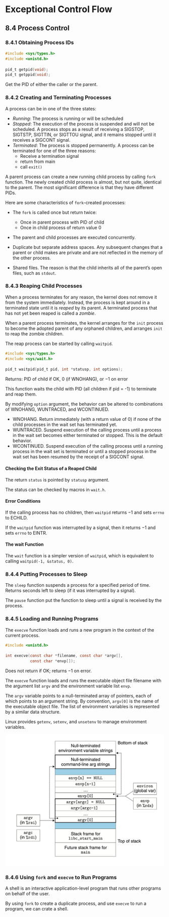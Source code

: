 # Exceptional Control Flow
## 8.4 Process Control
### 8.4.1 Obtaining Process IDs
```c
#include <sys/types.h>
#include <unistd.h>

pid_t getpid(void);
pid_t getppid(void);
```
Get the PID of either the caller or the parent.

### 8.4.2 Creating and Terminating Processes
A process can be in one of the three states:
+ *Running*: The process is running or will be scheduled
+ *Stopped*: The execution of the process is suspended and will not be scheduled. A process stops as a result of receiving a SIGSTOP, SIGTSTP, SIGTTIN, or SIGTTOU signal, and it remains stopped until it receives a SIGCONT signal.
+ *Terminated*: The process is stopped permanently. A process can be terminated for one of the three reasons:
	+ Receive a termination signal
	+ return from main
	+ call `exit()`

A parent process can create a new running child process by calling `fork` function. The newly created child process is almost, but not quite, identical to the parent. The most significant difference is that they have different PIDs.

Here are some characteristics of `fork`-created processes:

+ The `fork` is called once but return twice:
	+ Once in parent process with PID of child
	+ Once in child process of return value 0

+ The parent and child processes are executed concurrently.
+ Duplicate but separate address spaces. Any subsequent changes that a parent or child makes are private and are not reflected in the memory of the other process.
+ Shared files. The reason is that the child inherits all of the parent’s open files, such as `stdout`.

### 8.4.3 Reaping Child Processes
When a process terminates for any reason, the kernel does not remove it from the system immediately. Instead, the process is kept around in a terminated state until it is *reaped* by its parent. A terminated process that has not yet been reaped is called a *zombie*.

When a parent process terminates, the kernel arranges for the `init` process to become the adopted parent of any orphaned children, and arranges `init` to reap the zombie children.

The reap process can be started by calling `waitpid`.
```c
#include <sys/types.h>
#include <sys/wait.h>

pid_t waitpid(pid_t pid, int *statusp, int options);
```
Returns: PID of child if OK, 0 (if WNOHANG), or −1 on error

This function waits the child with PID (all children if pid = -1) to terminate and reap them.

By modifying `option` argument, the behavior can be altered to combinations of WNOHANG, WUNTRACED, and WCONTINUED.
+ WNOHANG. Return immediately (with a return value of 0) if none of the child processes in the wait set has terminated yet.
+ WUNTRACED. Suspend execution of the calling process until a process in the wait set becomes either terminated or stopped. This is the default behavior.
+ WCONTINUED. Suspend execution of the calling process until a running process in the wait set is terminated or until a stopped process in the wait set has been resumed by the receipt of a SIGCONT signal.


#### Checking the Exit Status of a Reaped Child
The return `status` is pointed by `statusp` argument.

The status can be checked by macros in `wait.h`.

#### Error Conditions
If the calling process has no children, then `waitpid` returns −1 and sets `errno` to ECHILD. 

If the `waitpid` function was interrupted by a signal, then it returns −1 and sets `errno` to EINTR.

#### The wait Function
The `wait` function is a simpler version of `waitpid`, which is equivalent to calling `waitpid(-1, &status, 0)`.

### 8.4.4 Putting Processes to Sleep
The `sleep` function suspends a process for a specified period of time. Returns seconds left to sleep (if it was interrupted by a signal).

The `pause` function put the function to sleep until a signal is received by the process.

### 8.4.5 Loading and Running Programs
The `execve` function loads and runs a new program in the context of the current process.

```c
#include <unistd.h>

int execve(const char *filename, const char *argv[],
		   const char *envp[]);
```
Does not return if OK; returns −1 on error.

The `execve` function loads and runs the executable object file filename with the argument list `argv` and the environment variable list `envp`.

The `argv` variable points to a null-terminated array of pointers, each of which points to an argument string. By convention, `argv[0]` is the name of the executable object file. The list of environment variables is represented by a similar data structure.

Linux provides `getenv`, `setenv`, and `unsetenv` to manage environment variables.

![](figures/figure8.22_stack_organization_of_user_stack_when_a_new_program_starts.png)
### 8.4.6 Using `fork` and `execve` to Run Programs
A shell is an interactive application-level program that runs other programs on behalf of the user.

By using `fork` to create a duplicate process, and use `execve` to run a program, we can crate a shell.